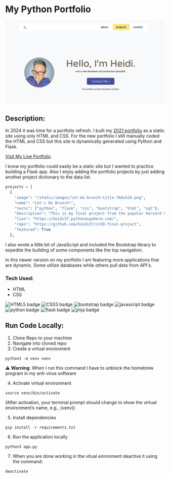 # My Python Portfolio

<img src="./static/images/screenshot.png" alt="screenshot of web development portfolio built with Python" />

## Description:

In 2024 it was time for a portfolio refresh. I built my [2021 portfolio](https://heidifryzell.com/heidi-2021-portfolio/) as a static site using only HTML and CSS. For the new portfolio I still manually coded the HTML and CSS but this site is dynamically generated using Python and Flask. 

[Visit My Live Portfolio](https://heidis-python-portfolio.onrender.com/).

I know my portfolio could easily be a static site but I wanted to practice building a Flask app. Also I enjoy adding the portfolio projects by just adding another project dictionary to the data list.

```python
projects = [
  {
    "image": "/static/images/let-do-brunch-title-768x526.png",
    "name": "Let's Do Brunch!",
    "techs": ["python", "flask", "css", "bootstrap", "html", "sql"],
    "description": "This is my final project from the popular Harvard CS50 course taught by David Malan. It is a full stack app with sqlite database. The app allows users to plan a brunch and hopefully prevent too many people from bringing doughnuts.",
    "live": "https://heidi37.pythonanywhere.com/",
    "repo": "https://github.com/heidi37/cs50-final-project",
    "featured": True
  },
```


I also wrote a little bit of JavaScript and included the Bootstrap library to expedite the building of some components like the top navigation.

In this newer version on my portfolio I am featuring more applications that are dynamic. Some utilize databases while others pull data from API's.

### Tech Used:
- HTML
- CSS

<img src="https://img.shields.io/badge/HTML-black?style=flat-square&logo=html5" alt="HTML5 badge" height="50"> <img src="https://img.shields.io/badge/CSS-black?style=flat-square&logo=css3" alt="CSS3 badge" height="50"> <img src="https://img.shields.io/badge/bootstrap-black?style=flat-square&logo=bootstrap" alt="bootstrap badge" height="50"> <img src="https://img.shields.io/badge/javascript-black?style=flat-square&logo=javascript" alt="javascript badge" height="50"> <img src="https://img.shields.io/badge/python-black?style=flat-square&logo=python" alt="python badge" height="50"> <img src="https://img.shields.io/badge/flask-black?style=flat-square&logo=flask" alt="flask badge" height="50"> <img src="https://img.shields.io/badge/jinja-black?style=flat-square&logo=jinja" alt="jinja badge" height="50">


## Run Code Locally:
1. Clone Repo to your machine
2. Navigate into cloned repo
3. Create a virtual envionment
```
python3 -m venv venv
```
⚠️ **Warning**: When I run this command I have to unblock the homebrew program in my anti-virus software


4. Activate virtual environment
```
source venv/bin/activate
```
(After activation, your terminal prompt should change to show the virtual environment’s name, e.g., (venv))

5. Install dependencies
```
pip install -r requirements.txt
```
6. Run the application locally
```
python3 app.py
```
7. When you are done working in the vitual enironment deactive it using the command:
```
deactivate
```

